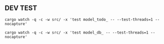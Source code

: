 ## DEV TEST

```
cargo watch -q -c -w src/ -x 'test model_todo_ -- --test-threads=1 --nocapture'
```

```
cargo watch -q -c -w src/ -x 'test model_db_ -- --test-threads=1 --nocapture'
```
